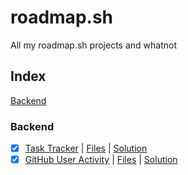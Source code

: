 # roadmap.sh
All my roadmap.sh projects and whatnot

## Index
[Backend](#backend)


### Backend
- [x] [Task Tracker](https://roadmap.sh/projects/task-tracker) | [Files](./backend/task-cli/) | [Solution](https://roadmap.sh/projects/task-tracker/solutions?u=671326f4791f57dd60d88fff)
- [x] [GitHub User Activity](https://roadmap.sh/projects/github-user-activity) | [Files](./backend/github-user-activity/) | [Solution](https://roadmap.sh/projects/github-user-activity/solutions?u=671326f4791f57dd60d88fff)